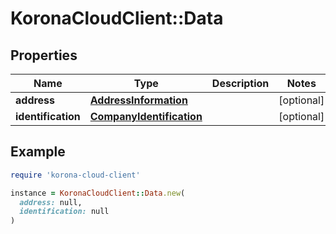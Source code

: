 # KoronaCloudClient::Data

## Properties

| Name | Type | Description | Notes |
| ---- | ---- | ----------- | ----- |
| **address** | [**AddressInformation**](AddressInformation.md) |  | [optional] |
| **identification** | [**CompanyIdentification**](CompanyIdentification.md) |  | [optional] |

## Example

```ruby
require 'korona-cloud-client'

instance = KoronaCloudClient::Data.new(
  address: null,
  identification: null
)
```

